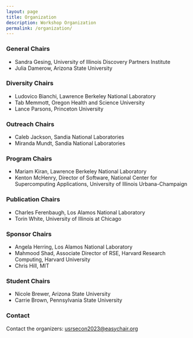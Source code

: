 ```yaml
---
layout: page
title: Organization
description: Workshop Organization
permalink: /organization/
---
```


### General Chairs
- Sandra Gesing, University of Illinois Discovery Partners Institute
- Julia Damerow, Arizona State University

### Diversity Chairs
- Ludovico Bianchi, Lawrence Berkeley National Laboratory
- Tab Memmott, Oregon Health and Science University
- Lance Parsons, Princeton University

### Outreach Chairs
- Caleb Jackson, Sandia National Laboratories
- Miranda Mundt, Sandia National Laboratories

### Program Chairs
- Mariam Kiran, Lawrence Berkeley National Laboratory
- Kenton McHenry, Director of Software, National Center for Supercomputing Applications, University of Illinois Urbana-Champaign

### Publication Chairs
- Charles Ferenbaugh, Los Alamos National Laboratory
- Torin White, University of Illinois at Chicago

### Sponsor Chairs
- Angela Herring, Los Alamos National Laboratory
- Mahmood Shad, Associate Director of RSE, Harvard Research Computing, Harvard University
- Chris Hill, MIT

### Student Chairs
- Nicole Brewer, Arizona State University
- Carrie Brown, Pennsylvania State University

### Contact

Contact the organizers: [usrsecon2023@easychair.org](mailto:usrsecon2023@easychair.org)

